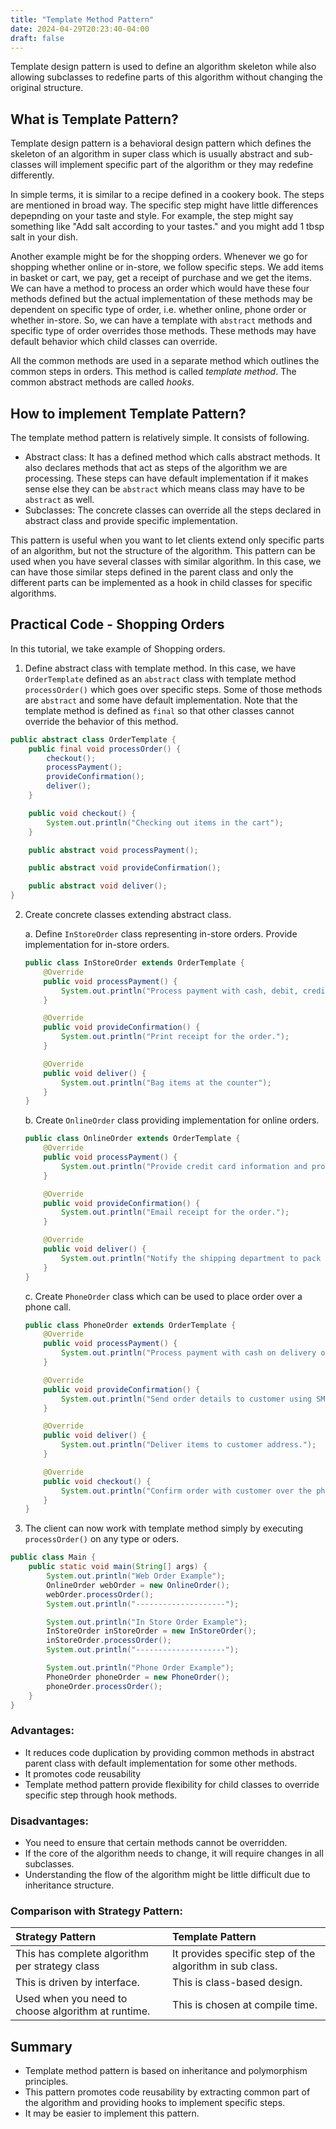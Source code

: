 ```yaml
---
title: "Template Method Pattern"
date: 2024-04-29T20:23:40-04:00
draft: false
---
```


Template design pattern is used to define an algorithm skeleton while also allowing subclasses to redefine parts of this algorithm without changing the original structure.

<!--more-->

## What is Template Pattern?

Template design pattern is a behavioral design pattern which defines the skeleton of an algorithm in super class which is usually abstract and sub-classes will implement specific part of the algorithm or they may redefine differently.

In simple terms, it is similar to a recipe defined in a cookery book. The steps are mentioned in broad way. The specific step might have little differences depepnding on your taste and style. For example, the step might say something like "Add salt according to your tastes." and you might add 1 tbsp salt in your dish.

Another example might be for the shopping orders. Whenever we go for shopping whether online or in-store, we follow specific steps. We add items in basket or cart, we pay, get a receipt of purchase and we get the items. We can have a method to process an order which would have these four methods defined but the actual implementation of these methods may be dependent on specific type of order, i.e. whether online, phone order or whether in-store. So, we can have a template with `abstract` methods and specific type of order overrides those methods. These methods may have default behavior which child classes can override. 

All the common methods are used in a separate method which outlines the common steps in orders. This method is called *template method*. The common abstract methods are called *hooks*.

## How to implement Template Pattern?

The template method pattern is relatively simple. It consists of following.

- Abstract class: It has a defined method which calls abstract methods. It also declares methods that act as steps of the algorithm we are processing. These steps can have default implementation if it makes sense else they can be `abstract` which means class may have to be `abstract` as well.
- Subclasses: The concrete classes can override all the steps declared in abstract class and provide specific implementation.

This pattern is useful when you want to let clients extend only specific parts of an algorithm, but not the structure of the algorithm. This pattern can be used when you have several classes with similar algorithm. In this case, we can have those similar steps defined in the parent class and only the different parts can be implemented as a hook in child classes for specific algorithms.

## Practical Code - Shopping Orders

In this tutorial, we take example of Shopping orders.

1. Define abstract class with template method. In this case, we have `OrderTemplate` defined as an `abstract` class with template method `processOrder()` which goes over specific steps. Some of those methods are `abstract` and some have default implementation. Note that the template method is defined as `final` so that other classes cannot override the behavior of this method.

```java
public abstract class OrderTemplate {
    public final void processOrder() {
        checkout();
        processPayment();
        provideConfirmation();
        deliver();
    }

    public void checkout() {
        System.out.println("Checking out items in the cart");
    }

    public abstract void processPayment();

    public abstract void provideConfirmation();

    public abstract void deliver();
}
```

2. Create concrete classes extending abstract class.

    a. Define `InStoreOrder` class representing in-store orders. Provide implementation for in-store orders.

    ```java
    public class InStoreOrder extends OrderTemplate {
        @Override
        public void processPayment() {
            System.out.println("Process payment with cash, debit, credit or gift card");
        }

        @Override
        public void provideConfirmation() {
            System.out.println("Print receipt for the order.");
        }

        @Override
        public void deliver() {
            System.out.println("Bag items at the counter");
        }
    }
    ```

    b. Create `OnlineOrder` class providing implementation for online orders.

    ```java
    public class OnlineOrder extends OrderTemplate {
        @Override
        public void processPayment() {
            System.out.println("Provide credit card information and process payment");
        }

        @Override
        public void provideConfirmation() {
            System.out.println("Email receipt for the order.");
        }

        @Override
        public void deliver() {
            System.out.println("Notify the shipping department to pack the item for delivery.");
        }
    }
    ```

    c. Create `PhoneOrder` class which can be used to place order over a phone call.

    ```java
    public class PhoneOrder extends OrderTemplate {
        @Override
        public void processPayment() {
            System.out.println("Process payment with cash on delivery or card on delivery");
        }

        @Override
        public void provideConfirmation() {
            System.out.println("Send order details to customer using SMS or Email.");
        }

        @Override
        public void deliver() {
            System.out.println("Deliver items to customer address.");
        }

        @Override
        public void checkout() {
            System.out.println("Confirm order with customer over the phone and check out items.");
        }
    }
    ```

3. The client can now work with template method simply by executing `processOrder()` on any type or oders.

```java
public class Main {
    public static void main(String[] args) {
        System.out.println("Web Order Example");
        OnlineOrder webOrder = new OnlineOrder();
        webOrder.processOrder();
        System.out.println("--------------------");

        System.out.println("In Store Order Example");
        InStoreOrder inStoreOrder = new InStoreOrder();
        inStoreOrder.processOrder();
        System.out.println("--------------------");

        System.out.println("Phone Order Example");
        PhoneOrder phoneOrder = new PhoneOrder();
        phoneOrder.processOrder();
    }
}
```

### Advantages:
- It reduces code duplication by providing common methods in abstract parent class with default implementation for some other methods.
- It promotes code reusability
- Template method pattern provide flexibility for child classes to override specific step through hook methods.

### Disadvantages:
- You need to ensure that certain methods cannot be overridden.
- If the core of the algorithm needs to change, it will require changes in all subclasses.
- Understanding the flow of the algorithm might be little difficult due to inheritance structure.

### Comparison with Strategy Pattern:

| Strategy Pattern                              | Template Pattern                              |
|:----------------------------------------------|:----------------------------------------------|
| This has complete algorithm per strategy class| It provides specific step of the algorithm in sub class. |
| This is driven by interface.                  | This is class-based design.                   |
| Used when you need to choose algorithm at runtime. | This is chosen at compile time.          |

## Summary
- Template method pattern is based on inheritance and polymorphism principles.
- This pattern promotes code reusability by extracting common part of the algorithm and providing hooks to implement specific steps.
- It may be easier to implement this pattern.
